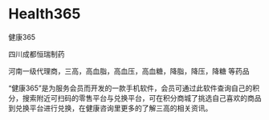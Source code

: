 # Health365
健康365

四川成都恒瑞制药

河南一级代理商，三高，高血脂，高血压，高血糖，降脂，降压，降糖  等药品

“健康365”是为服务会员而开发的一款手机软件，会员可通过此软件查询自己的积分，搜索附近可扫码的零售平台与兑换平台，可在积分商城了挑选自己喜欢的商品到兑换平台进行兑换，在健康咨询里更多的了解三高的相关资讯。
